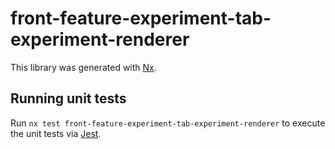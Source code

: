 # front-feature-experiment-tab-experiment-renderer

This library was generated with [Nx](https://nx.dev).

## Running unit tests

Run `nx test front-feature-experiment-tab-experiment-renderer` to execute the unit tests via [Jest](https://jestjs.io).

